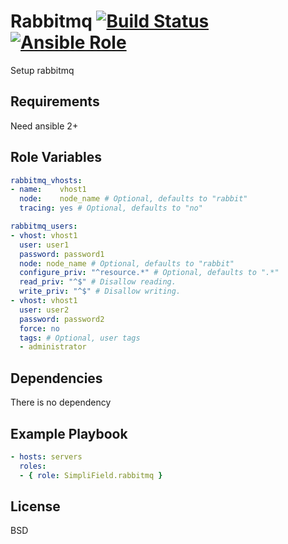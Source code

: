 Rabbitmq [![Build Status](https://travis-ci.org/SimpliField/ansible-rabbitmq.svg?branch=master)](https://travis-ci.org/SimpliField/ansible-rabbitmq) [![Ansible Role](https://img.shields.io/ansible/role/10049.svg?maxAge=2592000)](https://galaxy.ansible.com/SimpliField/rabbitmq/)
=========

Setup rabbitmq

Requirements
------------

Need ansible 2+

Role Variables
--------------

```yaml
rabbitmq_vhosts:
- name:    vhost1
  node:    node_name # Optional, defaults to "rabbit"
  tracing: yes # Optional, defaults to "no"

rabbitmq_users:
- vhost: vhost1
  user: user1
  password: password1
  node: node_name # Optional, defaults to "rabbit"
  configure_priv: "^resource.*" # Optional, defaults to ".*"
  read_priv: "^$" # Disallow reading.
  write_priv: "^$" # Disallow writing.
- vhost: vhost1
  user: user2
  password: password2
  force: no
  tags: # Optional, user tags
  - administrator
```

Dependencies
------------

There is no dependency

Example Playbook
----------------

```yaml
- hosts: servers
  roles:
  - { role: SimpliField.rabbitmq }
```

License
-------

BSD
